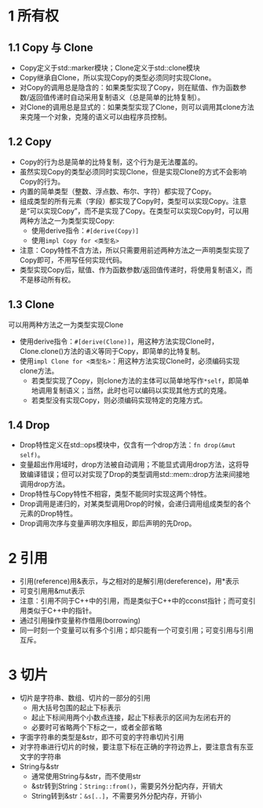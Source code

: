# 1 所有权

## 1.1 Copy 与 Clone

* Copy定义于std::marker模块；Clone定义于std::clone模块
* Copy继承自Clone，所以实现Copy的类型必须同时实现Clone。
* 对Copy的调用总是隐含的：如果类型实现了Copy，则在赋值、作为函数参数/返回值传递时自动采用复制语义（总是简单的比特复制）。
* 对Clone的调用总是显式的：如果类型实现了Clone，则可以调用其clone方法来克隆一个对象，克隆的语义可以由程序员控制。

## 1.2 Copy

* Copy的行为总是简单的比特复制，这个行为是无法覆盖的。
* 虽然实现Copy的类型必须同时实现Clone，但是实现Clone的方式不会影响Copy的行为。
* 内置的简单类型（整数、浮点数、布尔、字符）都实现了Copy。
* 组成类型的所有元素（字段）都实现了Copy时，类型可以实现Copy。注意是“可以实现Copy”，而不是实现了Copy。在类型可以实现Copy时，可以用两种方法之一为类型实现Copy:
  * 使用derive指令：```#[derive(Copy)]```
  * 使用```impl Copy for <类型名>```
* 注意：Copy特性不含方法，所以只需要用前述两种方法之一声明类型实现了Copy即可，不用写任何实现代码。   
* 类型实现Copy后，赋值、作为函数参数/返回值传递时，将使用复制语义，而不是移动所有权。

## 1.3 Clone

可以用两种方法之一为类型实现Clone

* 使用derive指令：```#[derive(Clone)]```，用这种方法实现Clone时，Clone.clone()方法的语义等同于Copy，即简单的比特复制。
* 使用```impl Clone for <类型名>```：用这种方法实现Clone时，必须编码实现clone方法。
  * 若类型实现了Copy，则clone方法的主体可以简单地写作```*self```，即简单地调用复制语义；当然，此时也可以编码以实现其他方式的克隆。
  * 若类型没有实现Copy，则必须编码实现特定的克隆方式。
  
## 1.4 Drop

* Drop特性定义在std::ops模块中，仅含有一个drop方法：```fn drop(&mut self)```。
* 变量超出作用域时，drop方法被自动调用；不能显式调用drop方法，这将导致编译错误；但可以对实现了Drop的类型调用std::mem::drop方法来间接地调用drop方法。
* Drop特性与Copy特性不相容，类型不能同时实现这两个特性。
* Drop调用是递归的，对某类型调用Drop的时候，会递归调用组成类型的各个元素的Drop特性。
* Drop调用次序与变量声明次序相反，即后声明的先Drop。

# 2 引用

* 引用(reference)用&表示，与之相对的是解引用(dereference)，用*表示
* 可变引用用&mut表示
* 注意：引用不同于C++中的引用，而是类似于C++中的cconst指针；而可变引用类似于C++中的指针。
* 通过引用操作变量称作借用(borrowing)
* 同一时刻一个变量可以有多个引用；却只能有一个可变引用；可变引用与引用互斥。

# 3 切片

* 切片是字符串、数组、切片的一部分的引用
  * 用大括号包围的起止下标表示
  * 起止下标间用两个小数点连接，起止下标表示的区间为左闭右开的
  * 必要时可省略两个下标之一，或者全部省略
* 字面字符串的类型是&str，即不可变的字符串切片引用
* 对字符串进行切片的时候，要注意下标在正确的字符边界上，要注意含有东亚文字的字符串
* String与&str
  * 通常使用String与&str，而不使用str
  * &str转到String：```String::from()```，需要另外分配内存，开销大
  * String转到&str：```&s[..]```，不需要另外分配内存，开销小
